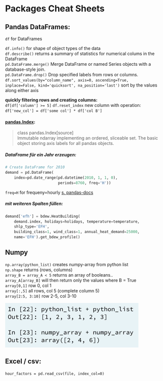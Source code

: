 # Packages Cheat Sheets
## Pandas DataFrames:  
`df` for DataFrames

`df.info()` for shape of object types of the data  
`df.describe()` returns a summary of statistics for numerical colums in the DataFrame  
`pd.DataFrame.merge()` Merge DataFrame or named Series objects with a database-style join.  
`pd.DataFrame.drop()` Drop specified labels from rows or columns.  
 `df.sort_values(by="column_name", axis=0, ascending=True, inplace=False, kind='quicksort', na_position='last')` sort by the values along either axis

 **quickly filtering rows and creating columns:**  
 `df[df['column'] >= 5]`
 `df.reset_index`
 new column with operation: `df['new_col'] = df['some col'] * df['col B']`

#### [pandas.Index](http://pandas.pydata.org/pandas-docs/stable/reference/api/pandas.Index.html):  
> class pandas.Index[source]  
>    Immutable ndarray implementing an ordered, sliceable set. The basic object storing axis labels for all pandas objects.

##### DataFrame für ein Jahr erzeugen:

``` python
# Create DataFrame for 2010
demand = pd.DataFrame(
    index=pd.date_range(pd.datetime(2010, 1, 1, 0),
                        periods=8760, freq='H'))
```
  `freq=H` for frequeny=hourly [s. pandas-docs](https://pandas.pydata.org/pandas-docs/stable/user_guide/timeseries.html#timeseries-offset-aliases)

##### mit weiteren Spalten füllen:  
``` python
demand['efh'] = bdew.HeatBuilding(
    demand.index, holidays=holidays, temperature=temperature,
    shlp_type='EFH',
    building_class=1, wind_class=1, annual_heat_demand=25000,
    name='EFH').get_bdew_profile()
```
## Numpy  
`np.array(python_list)` creates numpy-array from python list  
`np.shape` returns (rows, columns)  
`array_B = array_A < 5` returns an array of booleans..  
  `array_A[array_B]` will then return only the values where B = True  
`array[0,1]` row 0, col 1  
`array[:,5]` all rows, col 5 (complete column 5)  
`array[2:5, 3:10]` row 2-5, col 3-10  

![python lists vs numpy arrays](img\python\lists_vs_nparrays.png)

## Excel / csv:
`hour_factors = pd.read_csv(file, index_col=0)`
